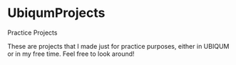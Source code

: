 # UbiqumProjects
Practice Projects

These are projects that I made just for practice purposes, either in UBIQUM or in my free time. 
Feel free to look around!

